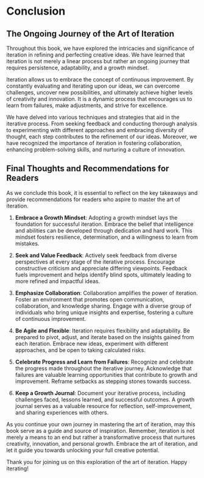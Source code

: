 Conclusion
===================

The Ongoing Journey of the Art of Iteration
-------------------------------------------

Throughout this book, we have explored the intricacies and significance of iteration in refining and perfecting creative ideas. We have learned that iteration is not merely a linear process but rather an ongoing journey that requires persistence, adaptability, and a growth mindset.

Iteration allows us to embrace the concept of continuous improvement. By constantly evaluating and iterating upon our ideas, we can overcome challenges, uncover new possibilities, and ultimately achieve higher levels of creativity and innovation. It is a dynamic process that encourages us to learn from failures, make adjustments, and strive for excellence.

We have delved into various techniques and strategies that aid in the iterative process. From seeking feedback and conducting thorough analysis to experimenting with different approaches and embracing diversity of thought, each step contributes to the refinement of our ideas. Moreover, we have recognized the importance of iteration in fostering collaboration, enhancing problem-solving skills, and nurturing a culture of innovation.

Final Thoughts and Recommendations for Readers
----------------------------------------------

As we conclude this book, it is essential to reflect on the key takeaways and provide recommendations for readers who aspire to master the art of iteration.

1. **Embrace a Growth Mindset**: Adopting a growth mindset lays the foundation for successful iteration. Embrace the belief that intelligence and abilities can be developed through dedication and hard work. This mindset fosters resilience, determination, and a willingness to learn from mistakes.

2. **Seek and Value Feedback**: Actively seek feedback from diverse perspectives at every stage of the iterative process. Encourage constructive criticism and appreciate differing viewpoints. Feedback fuels improvement and helps identify blind spots, ultimately leading to more refined and impactful ideas.

3. **Emphasize Collaboration**: Collaboration amplifies the power of iteration. Foster an environment that promotes open communication, collaboration, and knowledge sharing. Engage with a diverse group of individuals who bring unique insights and expertise, fostering a culture of continuous improvement.

4. **Be Agile and Flexible**: Iteration requires flexibility and adaptability. Be prepared to pivot, adjust, and iterate based on the insights gained from each iteration. Embrace new ideas, experiment with different approaches, and be open to taking calculated risks.

5. **Celebrate Progress and Learn from Failures**: Recognize and celebrate the progress made throughout the iterative journey. Acknowledge that failures are valuable learning opportunities that contribute to growth and improvement. Reframe setbacks as stepping stones towards success.

6. **Keep a Growth Journal**: Document your iterative process, including challenges faced, lessons learned, and successful outcomes. A growth journal serves as a valuable resource for reflection, self-improvement, and sharing experiences with others.

As you continue your own journey in mastering the art of iteration, may this book serve as a guide and source of inspiration. Remember, iteration is not merely a means to an end but rather a transformative process that nurtures creativity, innovation, and personal growth. Embrace the art of iteration, and let it guide you towards unlocking your full creative potential.

Thank you for joining us on this exploration of the art of iteration. Happy iterating!
